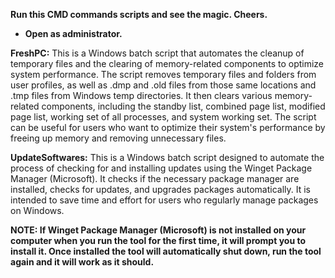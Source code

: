 **Run this CMD commands scripts and see the magic. Cheers.**


* **Open as administrator.**



**FreshPC:** This is a Windows batch script that automates the cleanup of temporary files and the clearing of memory-related components to optimize system performance. The script removes temporary files and folders from user profiles, as well as .dmp and .old files from those same locations and .tmp files from Windows temp directories. It then clears various memory-related components, including the standby list, combined page list, modified page list, working set of all processes, and system working set. The script can be useful for users who want to optimize their system's performance by freeing up memory and removing unnecessary files.



**UpdateSoftwares:** This is a Windows batch script designed to automate the process of checking for and installing updates using the Winget Package Manager (Microsoft). It checks if the necessary package manager are installed, checks for updates, and upgrades packages automatically. It is intended to save time and effort for users who regularly manage packages on Windows.

**NOTE: If Winget Package Manager (Microsoft) is not installed on your computer when you run the tool for the first time, it will prompt you to install it. Once installed the tool will automatically shut down, run the tool again and it will work as it should.**
